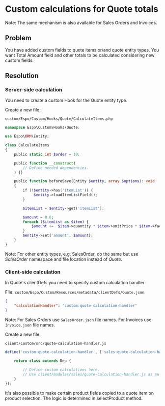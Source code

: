 # Custom calculations for Quote totals

Note: The same mechanism is also available for Sales Orders and Invoices.

## Problem

You have added custom fields to quote items or/and quote entity types. You want Total Amount field and other totals to be calculated considering new custom fields.

## Resolution

### Server-side calculation

You need to create a custom Hook for the Quote entity type.

Create a new file:

`custom/Espo/Custom/Hooks/Quote/CalculateItems.php`

```php
namespace Espo\Custom\Hooks\Quote;

use Espo\ORM\Entity;

class CalculateItems
{    
    public static int $order = 10;

    public function __construct(
        // Define needed dependencies.
    ) {}

    public function beforeSave(Entity $entity, array $options): void
    {
        if (!$entity->has('itemList')) {
             $entity->loadItemListField();
        }

        $itemList = $entity->get('itemList');

        $amount = 0.0;
        foreach ($itemList as $item) {
            $amount +=  $item->quantity * $item->unitPrice * $item->factor;
        }
        $entity->set('amount', $amount);
    }
}​
```

Note: For other entity types, e.g. SalesOrder, do the same but use *SalesOrder* namespace and file location instead of *Quote*.

### Client-side calculation

In Quote's clientDefs you need to specify custom calculation handler:

File: `custom/Espo/Custom/Resources/metadata/clientDefs/Quote.json`

```json
{
    "calculationHandler": "custom:quote-calculation-handler"
}
```

Note: For Sales Orders use `SalesOrder.json` file names.  For Invoices use `Invoice.json` file names.

Create a new file:

`client/custom/src/quote-calculation-handler.js`

```js
define('custom:quote-calculation-handler', ['sales:quote-calculation-handler'], (Dep) => {

    return class extends Dep {
	
        // Define custom calculations here.
        // Use client/modules/sales/quote-calculation-handler.js as an example.
    }
});
```

It's also possible to make certain product fields copied to a quote item on product selection. The logic is determined in selectProduct method.

